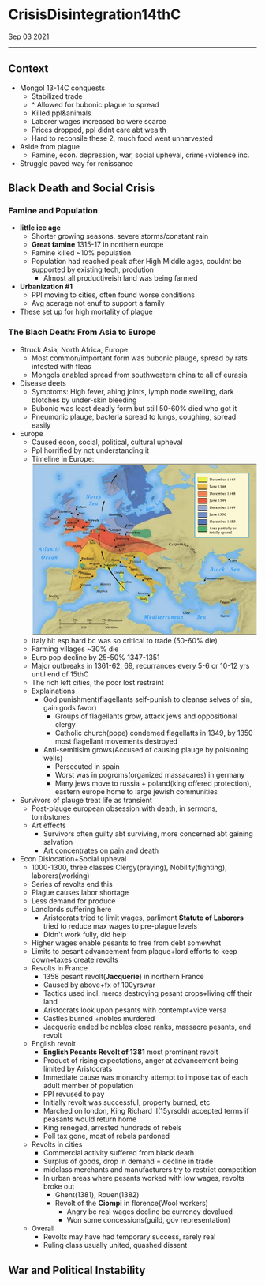# CrisisDisintegration14thC
Sep 03 2021
***
## Context
 - Mongol 13-14C conquests 
   - Stabilized trade
   - ^ Allowed for bubonic plague to spread
   - Killed ppl&animals
   - Laborer wages increased bc were scarce
   - Prices dropped, ppl didnt care abt wealth
   - Hard to reconsile these 2, much food went unharvested
 - Aside from plague
   - Famine, econ. depression, war, social upheval, crime+violence inc.
 - Struggle paved way for renissance

## Black Death and Social Crisis 
### Famine and Population
 - **little ice age**
   - Shorter growing seasons, severe storms/constant rain 
   - **Great famine** 1315-17 in northern europe 
   - Famine killed ~10% population 
   - Population had reached peak after High Middle ages, couldnt be supported by existing tech, prodution
     - Almost all productiveish land was being farmed
 - **Urbanization #1**
   - PPl moving to cities, often found worse conditions
   - Avg acerage not enuf to support a family
 - These set up for high mortality of plague

### The Blach Death: From Asia to Europe 
 - Struck Asia, North Africa, Europe
   - Most common/important form was bubonic plauge, spread by rats infested with fleas 
   - Mongols enabled spread from southwestern china to all of eurasia
 - Disease deets
   - Symptoms: High fever, ahing joints, lymph node swelling, dark blotches by under-skin bleeding
   - Bubonic was least deadly form but still 50-60% died who got it 
   - Pneumonic plauge, bacteria spread to lungs, coughing, spread easily
 - Europe 
   - Caused econ, social, political, cultural upheval
   - Ppl horrified by not understanding it 
   - Timeline in Europe: ![Spread of Bubonic Plauge in europe](./Spread%20of%20bbPlague.png)
   - Italy hit esp hard bc was so critical to trade (50-60% die)
   - Farming villages ~30% die
   - Euro pop decline by 25-50% 1347-1351
   - Major outbreaks  in 1361-62, 69, recurrances every 5-6 or 10-12 yrs until end of 15thC
   - The rich left cities, the poor lost restraint
   - Explainations 
     - God punishment(flagellants self-punish to cleanse selves of sin, gain gods favor)
       - Groups of flagellants grow, attack jews and oppositional clergy
       - Catholic church(pope) condemed flagellatts in 1349, by 1350 most flagellant movements destroyed
     - Anti-semitisim grows(Accused of causing plauge by poisioning wells)
       - Persecuted in spain
       - Worst was in pogroms(organized massacares) in germany
       - Many jews move to russia + poland(king offered protection), eastern europe home to large jewish communities
 - Survivors of plauge treat life as transient
   - Post-plauge european obsession with death, in sermons, tombstones
   - Art effects
     - Survivors often guilty abt surviving, more concerned abt gaining salvation
     - Art concentrates on pain and death
 - Econ Dislocation+Social upheval
   - 1000-1300, three classes Clergy(praying), Nobility(fighting), laborers(working)
   - Series of revolts end this
   - Plague causes labor shortage
   - Less demand for produce
   - Landlords suffering here
     - Aristocrats tried to limit wages, parliment **Statute of Laborers** tried to reduce max wages to pre-plague levels
     - Didn't work fully, did help
   - Higher wages enable pesants to free from debt somewhat
   - Limits to pesant advancement from plague+lord efforts to keep down+taxes create revolts
   - Revolts in France
     - 1358 pesant revolt(**Jacquerie**) in northern France
     - Caused by above+fx of 100yrswar
     - Tactics used incl. mercs destroying pesant crops+living off their land
     - Aristocrats look upon pesants with contempt+vice versa
     - Castles burned +nobles murdered
     - Jacquerie ended bc nobles close ranks, massacre pesants, end revolt
   - English revolt
     - **English Pesants Revolt of 1381** most prominent revolt
     - Product of rising expectations, anger at advancement being limited by Aristocrats
     - Immediate cause was monarchy attempt to impose tax of each adult member of population
     - PPl revused to pay 
     - Initially revolt was successful, property burned, etc 
     - Marched on london, King Richard II(15yrsold) accepted terms if peasants would return home
     - King reneged, arrested hundreds of rebels
     - Poll tax gone, most of rebels pardoned
   - Revolts in cities 
     - Commercial activity suffered from black death
     - Surplus of goods, drop in demand = decline in trade
     - midclass merchants and manufacturers try to restrict competition
     - In urban areas where pesants worked with low wages, revolts broke out 
       - Ghent(1381), Rouen(1382)
       - Revolt of the **Ciompi** in florence(Wool workers)
         - Angry bc real wages decline bc currency devalued
         - Won some concessions(guild, gov representation)
   - Overall
     - Revolts may have had temporary success, rarely real 
     - Ruling class usually united, quashed dissent

## War and Political Instability